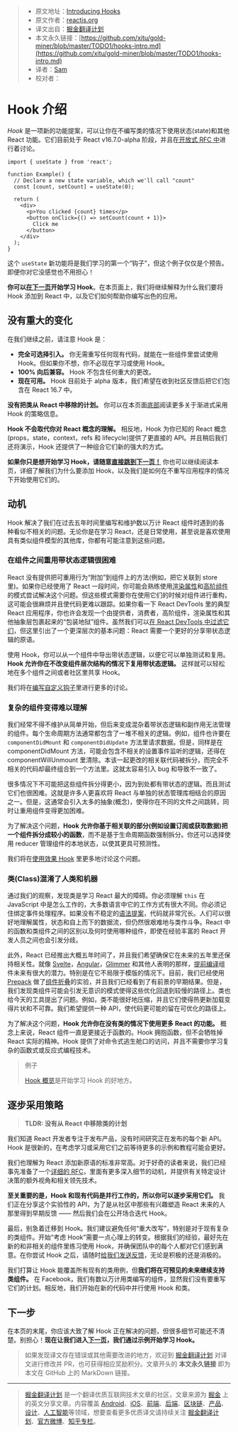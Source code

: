 > * 原文地址：[Introducing Hooks](https://reactjs.org/docs/hooks-intro.html)
> * 原文作者：[reactjs.org](https://reactjs.org/)
> * 译文出自：[掘金翻译计划](https://github.com/xitu/gold-miner)
> * 本文永久链接：[https://github.com/xitu/gold-miner/blob/master/TODO1/hooks-intro.md](https://github.com/xitu/gold-miner/blob/master/TODO1/hooks-intro.md)
> * 译者：[Sam](https://github.com/xutaogit)
> * 校对者：

# Hook 介绍

*Hook* 是一项新的功能提案，可以让你在不编写类的情况下使用状态(state)和其他 React 功能。它们目前处于 React v16.7.0-alpha 阶段，并且在[开放式 RFC 中](https://github.com/reactjs/rfcs/pull/68)进行着讨论。

```js{4,5}
import { useState } from 'react';

function Example() {
  // Declare a new state variable, which we'll call "count"
  const [count, setCount] = useState(0);

  return (
    <div>
      <p>You clicked {count} times</p>
      <button onClick={() => setCount(count + 1)}>
        Click me
      </button>
    </div>
  );
}
```

这个 `useState` 新功能将是我们学习的第一个“钩子”，但这个例子仅仅是个预告。即便你对它没感觉也不用担心！

**你可以[在下一页](https://reactjs.org/docs/hooks-overview.html)开始学习 Hook**。在本页面上，我们将继续解释为什么我们要将 Hook 添加到 React 中，以及它们如何帮助你编写出色的应用。

## 没有重大的变化

在我们继续之前，请注意 Hook 是：

* **完全可选择引入。** 你无需重写任何现有代码，就能在一些组件里尝试使用 Hook。但如果你不想，你不必现在学习或使用 Hook。
* **100% 向后兼容。** Hook 不包含任何重大的更改。
* **现在可用。** Hook 目前处于 alpha 版本，我们希望在收到社区反馈后把它们包含在 React 16.7 中。

**没有把类从 React 中移除的计划。** 你可以在本页面[底部](https://reactjs.org/docs/hooks-intro.html#gradual-adoption-strategy)阅读更多关于渐进式采用 Hook 的策略信息。

**Hook 不会取代你对 React 概念的理解。** 相反地，Hook 为你已知的 React 概念(props，state，context，refs 和 lifecycle)提供了更直接的 API。并且稍后我们还将演示，Hook 还提供了一种组合它们新的强大的方式。

**如果你只是想开始学习 Hook，请随意[直接跳到下一页！](https://reactjs.org/docs/hooks-overview.html)** 你也可以继续阅读本页，详细了解我们为什么要添加 Hook，以及我们是如何在不重写应用程序的情况下开始使用它们的。

## 动机

Hook 解决了我们在过去五年时间里编写和维护数以万计 React 组件时遇到的各种看似不相关的问题。无论你是在学习 React，还是日常使用，甚至说是喜欢使用具有类似组件模型的其他库，你都有可能注意到这些问题。

### 在组件之间重用带状态逻辑很困难

React 没有提供把可重用行为“附加”到组件上的方法(例如，把它关联到 store 里)。如果你已经使用了 React 一段时间，你可能会熟练使用[渲染属性](https://reactjs.org/docs/render-props.html)和[高阶组件](https://reactjs.org/docs/higher-order-components.html)的模式尝试解决这个问题。但这些模式需要你在使用它们的时候对组件进行重构，这可能会很麻烦并且使代码更难以跟踪。如果你看一下 React DevTools 里的典型 React 应用程序，你也许会发现一个由提供者，消费者，高阶组件，渲染属性和其他抽象层包裹起来的“包装地狱”组件。虽然我们可以[在 React DevTools 中过滤它们](https://github.com/facebook/react-devtools/pull/503)，但这里引出了一个更深层次的基本问题：React 需要一个更好的分享带状态逻辑的原语。

使用 Hook，你可以从一个组件中导出带状态逻辑，以便它可以单独测试和复用。**Hook 允许你在不改变组件层次结构的情况下复用带状态逻辑。** 这样就可以轻松地在多个组件之间或者社区里共享 Hook。

我们将在[编写自定义钩子](https://reactjs.org/docs/hooks-custom.html#using-a-custom-hook)里进行更多的讨论。

### 复杂的组件变得难以理解

我们经常不得不维护从简单开始，但后来变成混杂着带状态逻辑和副作用无法管理的组件。每个生命周期方法通常都包含了一堆不相关的逻辑。例如，组件也许要在 `componentDidMount` 和 `componentDidUpdate` 方法里请求数据。但是，同样是在 componentDidMount 方法，可能会包含不相关的设置事件监听的逻辑，还得在componentWillUnmount 里清除。本该一起更改的相关联代码被拆分，而完全不相关的代码却最终组合到一个方法里。这就太容易引入 bug 和导致不一致了。

很多情况下不可能把这些组件拆分得更小，因为到处都有带状态的逻辑。而且测试它们也很困难。这就是许多人更喜欢将 React 与单独的状态管理库相结合的原因之一。但是，这通常会引入太多的抽象(概念)，使得你在不同的文件之间跳转，同时让重用组件变得更加困难。

为了解决这个问题，**Hook 允许你基于相关联的部分(例如设置订阅或获取数据)把一个组件拆分成较小的函数**，而不是基于生命周期函数强制拆分。你还可以选择使用 reducer 管理组件的本地状态，以使其更具可预测性。

我们将在[使用效果 Hook](https://reactjs.org/docs/hooks-effect.html#tip-use-multiple-effects-to-separate-concerns) 里更多地讨论这个问题。

### 类(Class)混淆了人类和机器

通过我们的观察，发现类是学习 React 最大的障碍。你必须理解 `this` 在 JavaScript 中是怎么工作的，大多数语言中它的工作方式有很大不同。你必须记住绑定事件处理程序。如果没有不稳定的[语法提案](https://babeljs.io/docs/en/babel-plugin-transform-class-properties/)，代码就非常冗长。人们可以很好地理解属性，状态和自上而下的数据流，但仍然很艰难地与类作斗争。React 中的函数和类组件之间的区别以及何时使用哪种组件，即使在经验丰富的 React 开发人员之间也会引发分歧。

此外，React 已经推出大概五年时间了，并且我们希望确保它在未来的五年里还保持相关性。就像 [Svelte](https://svelte.technology/)，[Angular](https://angular.io/)，[Glimmer](https://glimmerjs.com/) 和其他人表明的那样，[提前编译](https://en.wikipedia.org/wiki/Ahead-of-time_compilation)组件未来有很大的潜力。特别是在它不局限于模版的情况下。目前，我们已经使用 [Prepack](https://prepack.io/) 做了[组件折叠](https://github.com/facebook/react/issues/7323)的实验，并且我们已经看到了有前景的早期结果。但是，我们发现类组件可能会引发无意识的模式使得这些优化回退到较慢的路径上。类也给今天的工具提出了问题。例如，类不能很好地压缩，并且它们使得热更新加载变得片状和不可靠。我们希望提供一种 API，使代码更可能的留在可优化的路径上。 

为了解决这个问题，**Hook 允许你在没有类的情况下使用更多 React 的功能。** 概念上来说，React 组件一直是更接近于函数的。Hook 拥抱函数，但不会牺牲掉 React 实际的精神。Hook 提供了对命令式逃生舱口的访问，并且不需要你学习复杂的函数式或反应式编程技术。

>例子
>
>[Hook 概览](https://reactjs.org/docs/hooks-overview.html)是开始学习 Hook 的好地方。

## 逐步采用策略

>**TLDR: 没有从 React 中移除类的计划**

我们知道 React 开发者专注于发布产品，没有时间研究正在发布的每个新 API。Hook 是很新的，在考虑学习或采用它们之前等待更多的示例和教程可能会更好。

我们也理解为 React 添加新原语的标准非常高。对于好奇的读者来说，我们已经事先准备了一个[详细的 RFC](https://github.com/reactjs/rfcs/pull/68)，里面有更多深入细节的动机，并提供有关特定设计决策的额外视角和相关领先技术。

**至关重要的是，Hook 和现有代码是并行工作的，所以你可以逐步采用它们。** 我们正在分享这个实验性的 API，为了是从社区中那些有兴趣塑造 React 未来的人那里得到早期反馈 —— 然后我们会在公开场合迭代 Hook。

最后，别急着迁移到 Hook。我们建议避免任何“重大改写”，特别是对于现有复杂的类组件。开始“考虑 Hook”需要一点心理上的转变。根据我们的经验，最好先在新的和非相关的组件里练习使用 Hook，并确保团队中的每个人都对它们感到满意。在你尝试 Hook 之后，请随时[给我们发送反馈](https://github.com/facebook/react/issues/new)，无论是积极的还是消极的。

我们打算让 Hook 能覆盖所有现有的类用例，但**我们将在可预见的未来继续支持类组件。** 在 Facebook，我们有数以万计用类编写的组件，显然我们没有要重写它们的计划。相反地，我们开始在新的代码中并行使用 Hook 和类。

## 下一步

在本页的末尾，你应该大致了解 Hook 正在解决的问题，但很多细节可能还不清楚。别担心！**现在让我们进入[下一页](https://reactjs.org/docs/hooks-overview.html)，我们通过示例开始学习 Hook。**

> 如果发现译文存在错误或其他需要改进的地方，欢迎到 [掘金翻译计划](https://github.com/xitu/gold-miner) 对译文进行修改并 PR，也可获得相应奖励积分。文章开头的 **本文永久链接** 即为本文在 GitHub 上的 MarkDown 链接。

---

> [掘金翻译计划](https://github.com/xitu/gold-miner) 是一个翻译优质互联网技术文章的社区，文章来源为 [掘金](https://juejin.im) 上的英文分享文章。内容覆盖 [Android](https://github.com/xitu/gold-miner#android)、[iOS](https://github.com/xitu/gold-miner#ios)、[前端](https://github.com/xitu/gold-miner#前端)、[后端](https://github.com/xitu/gold-miner#后端)、[区块链](https://github.com/xitu/gold-miner#区块链)、[产品](https://github.com/xitu/gold-miner#产品)、[设计](https://github.com/xitu/gold-miner#设计)、[人工智能](https://github.com/xitu/gold-miner#人工智能)等领域，想要查看更多优质译文请持续关注 [掘金翻译计划](https://github.com/xitu/gold-miner)、[官方微博](http://weibo.com/juejinfanyi)、[知乎专栏](https://zhuanlan.zhihu.com/juejinfanyi)。
